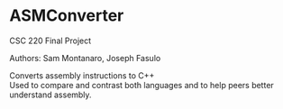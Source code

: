 # ASMConverter
CSC 220 Final Project

Authors: Sam Montanaro, Joseph Fasulo

Converts assembly instructions to C++ <br>
Used to compare and contrast both languages and to help peers better understand assembly.
